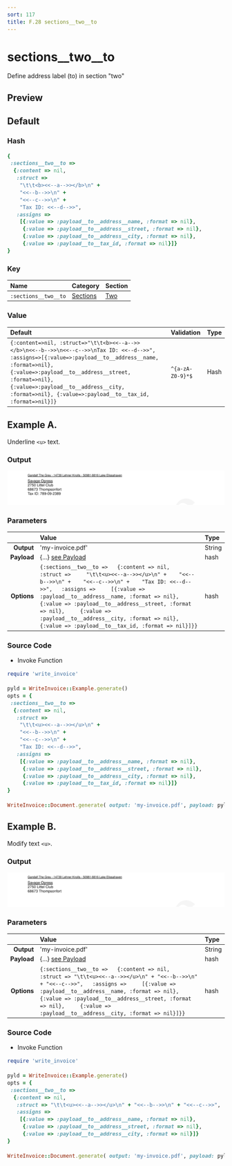 ```yaml
---
sort: 117
title: F.28 sections__two__to
---
```

# sections__two__to

Define address label (to) in section "two"


## Preview

<div >
    <canvas id='canvas' search=':sections__two__to' palette='option_detail'></canvas>
</div>
<script src="../assets/js/marker.js"></script>  

 
## Default

### Hash

```ruby
{
 :sections__two__to => 
  {:content => nil,
   :struct => 
    "\t\t<b><<--a-->></b>\n" +
    "<<--b-->>\n" +
    "<<--c-->>\n" +
    "Tax ID: <<--d-->>",
   :assigns => 
    [{:value => :payload__to__address__name, :format => nil},
     {:value => :payload__to__address__street, :format => nil},
     {:value => :payload__to__address__city, :format => nil},
     {:value => :payload__to__tax_id, :format => nil}]}
} 
```

### Key

| **Name** | **Category** | **Section** |
| :--- | :--- | :--- |
| ```:sections__two__to``` |  [Sections](./#sections) | [Two](/sections/two) |

### Value



| **Default**| **Validation**| **Type** |
| :--- | :--- | :--- |
| ```{:content=>nil, :struct=>"\t\t<b><<--a-->></b>\n<<--b-->>\n<<--c-->>\nTax ID: <<--d-->>", :assigns=>[{:value=>:payload__to__address__name, :format=>nil}, {:value=>:payload__to__address__street, :format=>nil}, {:value=>:payload__to__address__city, :format=>nil}, {:value=>:payload__to__tax_id, :format=>nil}]}``` | ```^{a-zA-Z0-9}*$``` | Hash |

## Example A.

Underline `<u>` text.

### Output

<img src="../assets/images/options/sections__two__to--a.png">



### Parameters

| | **Value** | **Type** |
|------:|:------|:------|
| **Output** | 'my-invoice.pdf' | String |
| **Payload** | {...} [see Payload](../payload) | hash |
| **Options** | ```{:sections__two__to =>   {:content => nil,   :struct =>     "\t\t<u><<--a-->></u>\n" +    "<<--b-->>\n" +    "<<--c-->>\n" +    "Tax ID: <<--d-->>",   :assigns =>     [{:value => :payload__to__address__name, :format => nil},     {:value => :payload__to__address__street, :format => nil},     {:value => :payload__to__address__city, :format => nil},     {:value => :payload__to__tax_id, :format => nil}]}}``` | hash |


### Source Code

* Invoke Function

```ruby
require 'write_invoice'
 
pyld = WriteInvoice::Example.generate()
opts = {
 :sections__two__to => 
  {:content => nil,
   :struct => 
    "\t\t<u><<--a-->></u>\n" +
    "<<--b-->>\n" +
    "<<--c-->>\n" +
    "Tax ID: <<--d-->>",
   :assigns => 
    [{:value => :payload__to__address__name, :format => nil},
     {:value => :payload__to__address__street, :format => nil},
     {:value => :payload__to__address__city, :format => nil},
     {:value => :payload__to__tax_id, :format => nil}]}
}
 
WriteInvoice::Document.generate( output: 'my-invoice.pdf', payload: pyld, options: opts )

```

## Example B.

Modify text `<u>`.

### Output

<img src="../assets/images/options/sections__two__to--b.png">



### Parameters

| | **Value** | **Type** |
|------:|:------|:------|
| **Output** | 'my-invoice.pdf' | String |
| **Payload** | {...} [see Payload](../payload) | hash |
| **Options** | ```{:sections__two__to =>   {:content => nil,   :struct => "\t\t<u><<--a-->></u>\n" + "<<--b-->>\n" + "<<--c-->>",   :assigns =>     [{:value => :payload__to__address__name, :format => nil},     {:value => :payload__to__address__street, :format => nil},     {:value => :payload__to__address__city, :format => nil}]}}``` | hash |


### Source Code

* Invoke Function

```ruby
require 'write_invoice'
 
pyld = WriteInvoice::Example.generate()
opts = {
 :sections__two__to => 
  {:content => nil,
   :struct => "\t\t<u><<--a-->></u>\n" + "<<--b-->>\n" + "<<--c-->>",
   :assigns => 
    [{:value => :payload__to__address__name, :format => nil},
     {:value => :payload__to__address__street, :format => nil},
     {:value => :payload__to__address__city, :format => nil}]}
}
 
WriteInvoice::Document.generate( output: 'my-invoice.pdf', payload: pyld, options: opts )

```

